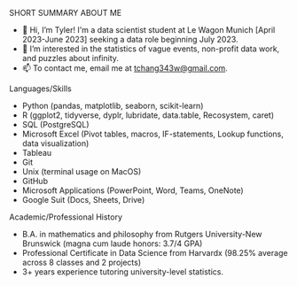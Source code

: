 SHORT SUMMARY ABOUT ME

- 👋 Hi, I’m Tyler! I'm a data scientist student at Le Wagon Munich [April 2023-June 2023] seeking a data role beginning July 2023.
- 👀 I’m interested in the statistics of vague events, non-profit data work, and puzzles about infinity.
- 📫 To contact me, email me at tchang343w@gmail.com. 

Languages/Skills

- Python (pandas, matplotlib, seaborn, scikit-learn)
- R (ggplot2, tidyverse, dyplr, lubridate, data.table, Recosystem, caret)
- SQL (PostgreSQL)
- Microsoft Excel (Pivot tables, macros, IF-statements, Lookup functions, data visualization)
- Tableau
- Git
- Unix (terminal usage on MacOS)
- GitHub
- Microsoft Applications (PowerPoint, Word, Teams, OneNote)
- Google Suit (Docs, Sheets, Drive)

Academic/Professional History

- B.A. in mathematics and philosophy from Rutgers University-New Brunswick (magna cum laude honors: 3.7/4 GPA)
- Professional Certificate in Data Science from Harvardx (98.25% average across 8 classes and 2 projects)
- 3+ years experience tutoring university-level statistics.

